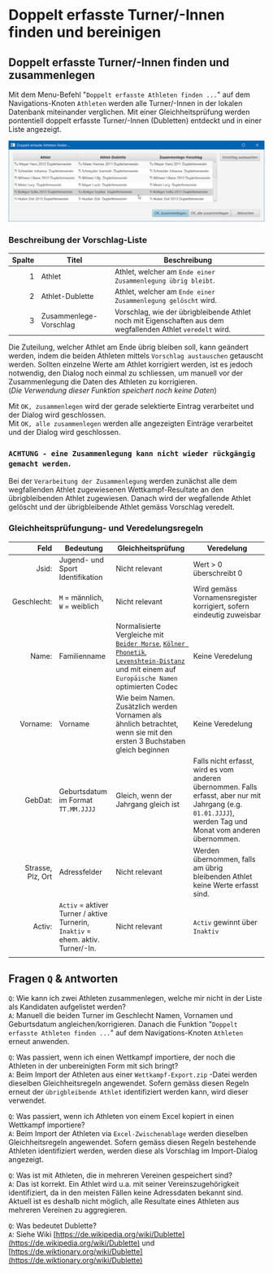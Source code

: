 # Doppelt erfasste Turner/-Innen finden und bereinigen

## Doppelt erfasste Turner/-Innen finden und zusammenlegen <a href="#turner-innen_zusammenlegen" id="turner-innen_zusammenlegen"></a>

Mit dem Menu-Befehl "`Doppelt erfasste Athleten finden ...`" auf dem Navigations-Knoten `Athleten` werden alle Turner/-Innen in der lokalen Datenbank miteinander verglichen. Mit einer Gleichheitsprüfung werden pontentiell doppelt erfasste Turner/-Innen (Dubletten) entdeckt und in einer Liste angezeigt.

![](<../assets/find-duplicates.png>)

### Beschreibung der Vorschlag-Liste

| Spalte | Titel                  | Beschreibung                                                                                                 |
| -----: | ---------------------- | ------------------------------------------------------------------------------------------------------------ |
|      1 | Athlet                 | Athlet, welcher am `Ende einer Zusammenlegung übrig bleibt`.                                                 |
|      2 | Athlet-Dublette        | Athlet, welcher am `Ende einer Zusammenlegung gelöscht` wird.                                                |
|      3 | Zusammenlege-Vorschlag | Vorschlag, wie der übrigbleibende Athlet noch mit Eigenschaften aus dem wegfallenden Athlet `veredelt` wird. |

Die Zuteilung, welcher Athlet am Ende übrig bleiben soll, kann geändert werden, indem die beiden Athleten mittels `Vorschlag austauschen` getauscht werden. Sollten einzelne Werte am Athlet korrigiert werden, ist es jedoch notwendig, den Dialog noch einmal zu schliessen, um manuell vor der Zusammenlegung die Daten des Athleten zu korrigieren.\
(_Die Verwendung dieser Funktion speichert noch keine Daten_)

Mit `OK, zusammenlegen` wird der gerade selektierte Eintrag verarbeitet und der Dialog wird geschlossen.\
Mit `OK, alle zusammenlegen` werden alle angezeigten Einträge verarbeitet und der Dialog wird geschlossen.

### `ACHTUNG - eine Zusammenlegung kann nicht wieder rückgängig gemacht werden`.

Bei der `Verarbeitung der Zusammenlegung` werden zunächst alle dem wegfallenden Athlet zugewiesenen Wettkampf-Resultate an den übrigbleibenden Athlet zugewiesen. Danach wird der wegfallende Athlet gelöscht und der übrigbleibende Athlet gemäss Vorschlag veredelt.

### Gleichheitsprüfungung- und Veredelungsregeln

|              Feld | Bedeutung                                                                        | Gleichheitsprüfung                                                                                                                                                                                                                                                                                     | Veredelung                                                                                                                                                  |
| ----------------: | -------------------------------------------------------------------------------- | ------------------------------------------------------------------------------------------------------------------------------------------------------------------------------------------------------------------------------------------------------------------------------------------------------ | ----------------------------------------------------------------------------------------------------------------------------------------------------------- |
|             Jsid: | Jugend- und Sport Identifikation                                                 | Nicht relevant                                                                                                                                                                                                                                                                                         | Wert > 0 überschreibt 0                                                                                                                                     |
|       Geschlecht: | `M` = männlich, `W` = weiblich                                                   | Nicht relevant                                                                                                                                                                                                                                                                                         | Wird gemäss Vornamensregister korrigiert, sofern eindeutig zuweisbar                                                                                        |
|             Name: | Familienname                                                                     | Normalisierte Vergleiche mit [`Beider Morse`](https://stevemorse.org/phonetics/bmpm.htm), [`Kölner Phonetik`](https://de.wikipedia.org/wiki/K%C3%B6lner\_Phonetik), [`Levenshtein-Distanz`](https://de.wikipedia.org/wiki/Levenshtein-Distanz) und mit einem auf `Europäische Namen` optimierten Codec | Keine Veredelung                                                                                                                                            |
|          Vorname: | Vorname                                                                          | Wie beim Namen. Zusätzlich werden Vornamen als ähnlich betrachtet, wenn sie mit den ersten 3 Buchstaben gleich beginnen                                                                                                                                                                                | Keine Veredelung                                                                                                                                            |
|           GebDat: | Geburtsdatum im Format `TT.MM.JJJJ`                                              | Gleich, wenn der Jahrgang gleich ist                                                                                                                                                                                                                                                                   | Falls nicht erfasst, wird es vom anderen übernommen. Falls erfasst, aber nur mit Jahrgang (e.g. `01.01.JJJJ`), werden Tag und Monat vom anderen übernommen. |
| Strasse, Plz, Ort | Adressfelder                                                                     | Nicht relevant                                                                                                                                                                                                                                                                                         | Werden übernommen, falls am übrig bleibenden Athlet keine Werte erfasst sind.                                                                               |
|            Activ: | `Activ` = aktiver Turner / aktive Turnerin, `Inaktiv` = ehem. aktiv. Turner/-In. | Nicht relevant                                                                                                                                                                                                                                                                                         | `Activ` gewinnt über `Inaktiv`                                                                                                                              |
|                   |                                                                                  |                                                                                                                                                                                                                                                                                                        |                                                                                                                                                             |

## Fragen `Q` & `A`ntworten

`Q`: Wie kann ich zwei Athleten zusammenlegen, welche mir nicht in der Liste als Kandidaten aufgelistet werden?\
`A`: Manuell die beiden Turner im Geschlecht Namen, Vornamen und Geburtsdatum angleichen/korrigieren. Danach die Funktion "`Doppelt erfasste Athleten finden ...`" auf dem Navigations-Knoten `Athleten` erneut anwenden.

`Q`: Was passiert, wenn ich einen Wettkampf importiere, der noch die Athleten in der unbereinigten Form mit sich bringt?\
`A`: Beim Import der Athleten aus einer `Wettkampf-Export.zip` -Datei werden dieselben Gleichheitsregeln angewendet. Sofern gemäss diesen Regeln erneut der `übrigbleibende Athlet` identifiziert werden kann, wird dieser verwendet.

`Q`: Was passiert, wenn ich Athleten von einem Excel kopiert in einen Wettkampf importiere?\
`A`: Beim Import der Athleten via `Excel-Zwischenablage` werden dieselben Gleichheitsregeln angewendet. Sofern gemäss diesen Regeln bestehende Athleten identifiziert werden, werden diese als Vorschlag im Import-Dialog angezeigt.

`Q`: Was ist mit Athleten, die in mehreren Vereinen gespeichert sind?\
`A`: Das ist korrekt. Ein Athlet wird u.a. mit seiner Vereinszugehörigkeit identifiziert, da in den meisten Fällen keine Adressdaten bekannt sind. Aktuell ist es deshalb nicht möglich, alle Resultate eines Athleten aus mehreren Vereinen zu aggregieren.

`Q`: Was bedeutet Dublette?\
`A`: Siehe Wiki [https://de.wikipedia.org/wiki/Dublette](https://de.wikipedia.org/wiki/Dublette) und [https://de.wiktionary.org/wiki/Dublette](https://de.wiktionary.org/wiki/Dublette)
